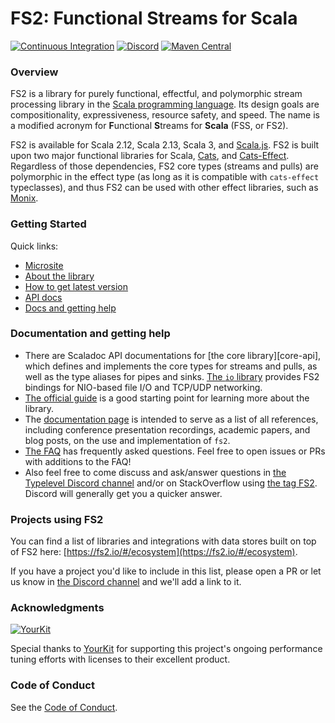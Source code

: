 FS2: Functional Streams for Scala
=============

[![Continuous Integration](https://github.com/functional-streams-for-scala/fs2/workflows/Continuous%20Integration/badge.svg)](https://github.com/functional-streams-for-scala/fs2/actions?query=workflow%3A%22Continuous+Integration%22)
[![Discord](https://img.shields.io/discord/632277896739946517.svg?label=&logo=discord&logoColor=ffffff&color=404244&labelColor=6A7EC2)](https://discord.gg/9V8FZTVZ9R)
[![Maven Central](https://img.shields.io/maven-central/v/co.fs2/fs2-core_2.13)](https://maven-badges.herokuapp.com/maven-central/co.fs2/fs2-core_2.13)

### Overview

FS2 is a library for purely functional, effectful, and polymorphic stream processing library in the [Scala programming language](https://scala-lang.org).
Its design goals are compositionality, expressiveness, resource safety, and speed.
The name is a modified acronym for **F**unctional **S**treams for **Scala** (FSS, or FS2).

FS2 is available for Scala 2.12, Scala 2.13, Scala 3, and [Scala.js](http://www.scala-js.org/).
FS2 is built upon two major functional libraries for Scala, [Cats](https://typelevel.org/cats/), and [Cats-Effect](https://typelevel.org/cats-effect/).
Regardless of those dependencies, FS2 core types (streams and pulls) are polymorphic in the effect type (as long as it is compatible with `cats-effect` typeclasses),
and thus FS2 can be used with other effect libraries, such as [Monix](https://monix.io/).

### Getting Started

Quick links:

* [Microsite][microsite]
* [About the library](#about)
* [How to get latest version](https://fs2.io/#/getstarted/install)
* [API docs][api]
* [Docs and getting help](#docs)

[microsite]: http://fs2.io
[api]: https://www.javadoc.io/doc/co.fs2/fs2-docs_2.13/latest/fs2/index.html
[io-api]: https://oss.sonatype.org/service/local/repositories/releases/archive/co/fs2/fs2-io_2.13/3.1.0/fs2-io_2.13-3.1.0-javadoc.jar/!/fs2/io/index.html
[rx-api]: https://oss.sonatype.org/service/local/repositories/releases/archive/co/fs2/fs2-reactive-streams_2.13/3.1.0/fs2-reactive-streams_2.13-3.1.0-javadoc.jar/!/fs2/interop/reactivestreams/index.html

### <a id="docs"></a>Documentation and getting help ###

* There are Scaladoc API documentations for [the core library][core-api], which defines and implements the core types for streams and pulls, as well as the type aliases for pipes and sinks. [The `io` library][io-api] provides FS2 bindings for NIO-based file I/O and TCP/UDP networking.
* [The official guide](https://fs2.io/#/guide) is a good starting point for learning more about the library.
* The [documentation page](https://fs2.io/#/documentation) is intended to serve as a list of all references, including conference presentation recordings, academic papers, and blog posts, on the use and implementation of `fs2`.
* [The FAQ](https://fs2.io/#/faq) has frequently asked questions. Feel free to open issues or PRs with additions to the FAQ!
* Also feel free to come discuss and ask/answer questions in [the Typelevel Discord channel](https://discord.gg/9V8FZTVZ9R) and/or on StackOverflow using [the tag FS2](http://stackoverflow.com/tags/fs2). Discord will generally get you a quicker answer.

### Projects using FS2 ###

You can find a list of libraries and integrations with data stores built on top of FS2 here: [https://fs2.io/#/ecosystem](https://fs2.io/#/ecosystem).

If you have a project you'd like to include in this list, please open a PR or let us know in [the Discord channel](https://discord.gg/9V8FZTVZ9R) and we'll add a link to it.

### Acknowledgments ###

[![YourKit](https://www.yourkit.com/images/yklogo.png)](https://www.yourkit.com/)

Special thanks to [YourKit](https://www.yourkit.com/) for supporting this project's ongoing performance tuning efforts with licenses to their excellent product.

### Code of Conduct ###

See the [Code of Conduct](https://github.com/functional-streams-for-scala/fs2/blob/main/CODE_OF_CONDUCT.md).
